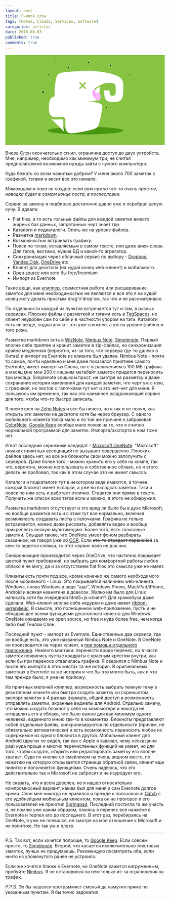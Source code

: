 ```yaml
---
layout: post
title: Гнилой слон
tags: [Notes, Clouds, Services, Software]
categories: articles
date: 2016-08-03
published: true
comments: true
---
```

![](/images/2016/08/u8nupb1xjyylfqummnmp.gif)

Вчера [Слон](https://evernote.com/) окончательно сгнил, ограничив доступ
до двух устройств. Мне, например, необходимо как минимум три, не считая
предполагаемой возможной нужды зайти с чужого компьютера.

Куда бежать со всем нажитым добром? У меня около 700 заметок с графикой,
тэгами и весит все это немало.

*Мимоходом и пока не поздно: если вам нужно что-то очень простое,
наводка будет в самом конце поста, в послесловии.*

Сервис за замену я подбираю достаточно давно уже и перебрал целую кучу.
В идеале:

-   Flat files, а то есть гольные файлы для каждой заметки вместо жирных
    баз данных, запрятанных черт знает где.
-   Каталоги и подкаталоги. Опять же на уровне файлов.
-   Разметка [markdown](https://ru.wikipedia.org/wiki/Markdown).
-   Возможностью встраивать графику.
-   Поиск по тэгам, оставляемым в самом тексте, или даже вики-слова. Для
    тэгов, вестимо, нужна БД и какой-то агрегатор.
-   Синхронизация через облачный сервис по выбору -
    [Dropbox](https://www.dropbox.com/ru),
    [Yandex.Disk](https://disk.yandex.ru/),
    [OneDrive](https://onedrive.live.com/about/ru-ru/) etc.
-   Клиент для десктопа (на худой конец web-клиент) и мобильного.
-   [Open
    source](https://ru.wikipedia.org/wiki/%D0%9E%D1%82%D0%BA%D1%80%D1%8B%D1%82%D0%BE%D0%B5_%D0%BF%D1%80%D0%BE%D0%B3%D1%80%D0%B0%D0%BC%D0%BC%D0%BD%D0%BE%D0%B5_%D0%BE%D0%B1%D0%B5%D1%81%D0%BF%D0%B5%D1%87%D0%B5%D0%BD%D0%B8%D0%B5)
    или хотя бы free/freemium
-   Импорт из Evernote

Такие вещи, как [клиппер](https://evernote.com/intl/ru/webclipper/),
совместная работа или расшаривание заметок для меня необходимостью не
являются и все это я на худой конец могу делать простым drag'n'drop'ом,
так что и не рассматриваю.

По отдельности каждый из пунктов встречается тут и там, в разных
сервисах. Плоские файлы с разметкой и тэгами есть в
[TagSpaces](https://www.tagspaces.org/), но клиент неудобен сам по себе
и в частности упором на тэги. Каталоги есть не везде, подкаталоги - это
уже сложнее, а уж на уровне файлов и того реже.

Разметка markdown есть в [WizNote](http://www.wiznote.com/), [Nimbus
Note](https://nimbus.everhelper.me/ru/),
[Simplenote](https://simplenote.com/). Первый вполне себе приятен и
хранит заметки в zip-файлах, но синхронизация крайне медленная
(вероятно, из-за того, что сервера где-то далеко в Китае) и импорт из
Evernote из клиента был удален. Nimbus Note - почти то самое, почти
идеально и мне даже показался приятнее самого Evernote, имеет импорт из
Слона, но с ограничением в 100 МБ трафика в месяц мне мои 200 с лишним
мегабайт заметок придется переносить три месяца. Simplenote слишком
прост, не смотря на разметку и даже сохранение истории изменений для
каждой заметки, что черт уж с нею, с графикой, но листов с галочками тут
нет и это нет-нет для меня. Я пользуюсь им временно, так как это
наименее раздражающий сервис для того, чтобы что-то быстро записать.

Я посмотрел на [Zoho Notes](https://www.zoho.com/notebook/) и все бы
ничего, но я так и не понял, как открыть эти заметки на десктопе хотя бы
через браузер. С одного мобильного клиента толка мало и по той же
причине я забраковал [ColorNote](https://www.colornote.com/). [Google
Keep](https://keep.google.com/) вообще мало похож на то, что я считаю
нормальной программой для заметок. Импорта/экспорта в нем тоже нет.

И вот последний серьезный кандидат - [Microsoft
OneNote](https://www.onenote.com/). "Microsoft" никаких приятных
ассоциаций не вызывает совершенно. Плоских файлов здесь нет, но всё же
блокноты свои можно заполучить с серверов. Даже более того - можно
хранить его у себя на компе, так что, вероятно, можно использовать и
собственное облако, но я этого делать не пробовал, так как в этом случае
это не имеет смысла.

Каталоги и подкаталоги тут в некотором виде имеются, а точнее каждый
блокнот имеет вкладки, а уже во вкладках заметки. Тэги и поиск по ним
есть и работает отлично. Ставятся они прямо в тексте. Получить же список
всех тэгов если и можно, я этого не обнаружил.

Разметка markdown отсутствует и это вряд ли было бы в духе Microsoft, но
вообще разметка есть и с этим тут все нормально, включая возможность
создавать листы с галочками. Графика не только встраивается, можно даже
рисовать, добавлять видео и вообще прикреплять всякую мультимедию. Более
того, есть голосовые заметки. Слышал также, что OneNote умеет фоном
разбирать сказанное, не говоря уже об
[OCR](https://ru.wikipedia.org/wiki/%D0%9E%D0%BF%D1%82%D0%B8%D1%87%D0%B5%D1%81%D0%BA%D0%BE%D0%B5_%D1%80%D0%B0%D1%81%D0%BF%D0%BE%D0%B7%D0%BD%D0%B0%D0%B2%D0%B0%D0%BD%D0%B8%D0%B5_%D1%81%D0%B8%D0%BC%D0%B2%D0%BE%D0%BB%D0%BE%D0%B2).
Если ~~кто-то страдает паранойей~~ за кем-то ведется слежка, то этот
сервис явно не для них.

Синхронизация производится через OneDrive, что частично покрывает шестой
пункт требований, но выбрать для комфортной работы любое облако я не
могу, да и за отсутствием flat files это смысла уже не имеет.

Клиенты есть почти под все, кроме конечно же самого необходимого после
мобильного - Linux. Это покрывается наличием web-клиента. Windows, снова
Windows в виде "app", Windows Phone, Mac/iPad/iPhone, Android и всякая
невнятина в довесок. Жалко им было для Linux написать хотя бы очередной
html5+js-клиент? Для хромобука даже сделали. Web-клиент вполне себе
недурен и даже имеет
[ribbon-интерфейс](https://ru.wikipedia.org/wiki/Ribbon). В смысле, это
полноценное web-приложение, пусть и не обладающее всеми функциями
десктопного клиента для Windows.\
OneNote ожидаемо не open source, но free и куда более free, чем когда
либо был Гнилой Слон.

Последний пункт - импорт из Evernote. Единственные два сервиса, где он
вообще есть, это уже названный Nimbus Note и OneNote. В OneNote он
производится не через клиент, а [при помощи отдельного
приложения](https://www.onenote.com/import-evernote-to-onenote). Немного
мистики: перенести вроде перенес, но в части заметок появились пустые
квадраты с красным крестом внутри, как если бы при переносе отвалилась
графика. Я сверился с Nimbus Note и после его импорта в этих местах та
же история. В оригинальных заметках в Evernote та же история и что бы
это могло быть, как и что там прежде было, я ума не приложу.

Из приятных мелочей клиппер, возможность выбрать темную тему в
десктопном клиенте или быстро создать заметку со скриншотом, экспорт
заметок в 4 разных формата, общий доступ и возможность отправлять
заметки, экранные виджеты для Android. Отдельно замечу, что можно
создать блокнот у себя на компьютере и никогда не отправлять его в
облако, что было важно для как минимум одного человека, виденного мною
где-то в комментах. Блокноты представляют собой отдельные файлы,
синхронизируются по отдельности (причем, не обязательно автоматически) и
есть возможность переносить любое их содержимое из одного блокнота в
другой. Мобильный клиент для Android (других не видел, так как с Apple я
завязал, чему несказанно рад) куда проще и многих перечисленных функций
не имеет, но для того, чтобы создать, открыть или редактировать заметку
его вполне хватает. Судя по кнопке со смайликом на очень видном месте,
по нажатию на которую открывается страница обратной связи, клиент еще
пилится и пополняется функциями. Очень надеюсь, что это действительно
так и Microsoft не забросит и не изуродует его.

Не сказать, что я всем доволен, но я нашел относительно компромиссный
вариант, каким был для меня и сам Evernote долгое время. Слон мне
никогда не нравился и прежде я пользовался
[Catch](https://geektimes.ru/post/188466/) с его удобнейшим мобильным
клиентом, пока он не прогорел и его пользователей не приютил
[Springpad](https://lifehacker.ru/2014/05/30/zakrytie-springpad-zhertva-konkurencii/).
Последний постигла та же участь и, не помню уже каким образом, плюясь я
перенес все нажитое в Evernote и терпел его до последнего. В этот раз,
перебираясь на OneNote, я уже не плевался, не смотря на мое отношение к
Microsoft и их политике. Не так уж и плохо.

------------------------------------------------------------------------

P.S. Так вот, если хочется попроще, то [Google
Keep](https://keep.google.com/). Если совсем просто, то
[Simplenote](https://simplenote.com/). Второй, что касается
исключительно текстовых заметок, лучше не придумаешь. Рекомендую
посмотреть оба, если ничто из упомянутого ранее не устроило.

Если же хочется ближе к Evernote, но OneNote кажется нагруженным,
пробуйте [Nimbus](https://nimbus.everhelper.me/ru/). Я не остановился на нем только из-за ограничения на трафик.

P.P.S. Эх бы нашелся программист смелый да намутил прямо по указанным пунктам. Я бы точно задонатил.
